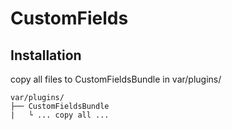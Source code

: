# CustomFields

## Installation

copy all files to CustomFieldsBundle in var/plugins/
```
var/plugins/
├── CustomFieldsBundle
|   └ ... copy all ...

```
